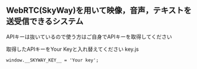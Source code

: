 ## WebRTC(SkyWay)を用いて映像，音声，テキストを送受信できるシステム

APIキーは抜いているので使う方はご自身でAPIキーを取得してください

取得したAPIキーをYour Keyと入れ替えてください
key.js
```
window.__SKYWAY_KEY__ = 'Your key';

